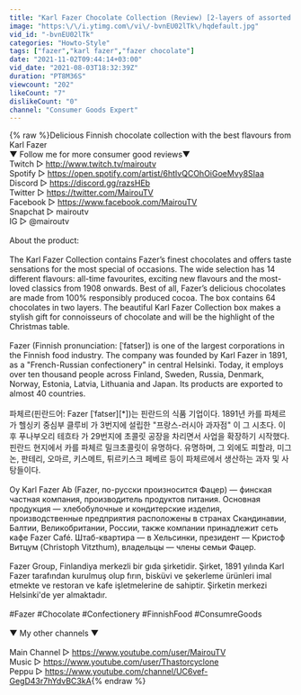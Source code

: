 ```yaml
---
title: "Karl Fazer Chocolate Collection (Review) [2-layers of assorted confectionery chocolates 550g]"
image: "https:\/\/i.ytimg.com\/vi\/-bvnEU02lTk\/hqdefault.jpg"
vid_id: "-bvnEU02lTk"
categories: "Howto-Style"
tags: ["fazer","karl fazer","fazer chocolate"]
date: "2021-11-02T09:44:14+03:00"
vid_date: "2021-08-03T18:32:39Z"
duration: "PT8M36S"
viewcount: "202"
likeCount: "7"
dislikeCount: "0"
channel: "Consumer Goods Expert"
---
```

{% raw %}Delicious Finnish chocolate collection with the best flavours from Karl Fazer<br />▼ Follow me for more consumer good reviews▼<br />Twitch ▻ <a rel="nofollow" target="blank" href="http://www.twitch.tv/mairoutv">http://www.twitch.tv/mairoutv</a><br />Spotify ▻ <a rel="nofollow" target="blank" href="https://open.spotify.com/artist/6htIvQCOhOiGoeMvy8SIaa">https://open.spotify.com/artist/6htIvQCOhOiGoeMvy8SIaa</a><br />Discord ▻ <a rel="nofollow" target="blank" href="https://discord.gg/razsHEb">https://discord.gg/razsHEb</a><br />Twitter ▻ <a rel="nofollow" target="blank" href="https://twitter.com/MairouTV">https://twitter.com/MairouTV</a><br />Facebook ▻ <a rel="nofollow" target="blank" href="https://www.facebook.com/MairouTV">https://www.facebook.com/MairouTV</a><br />Snapchat ▻ mairoutv<br />IG ▻ @mairoutv<br /><br />About the product:<br /><br />The Karl Fazer Collection contains Fazer’s finest chocolates and offers taste sensations for the most special of occasions. The wide selection has 14 different flavours: all-time favourites, exciting new flavours and the most-loved classics from 1908 onwards. Best of all, Fazer’s delicious chocolates are made from 100% responsibly produced cocoa. The box contains 64 chocolates in two layers. The beautiful Karl Fazer Collection box makes a stylish gift for connoisseurs of chocolate and will be the highlight of the Christmas table.<br /><br />Fazer (Finnish pronunciation: [ˈfatser]) is one of the largest corporations in the Finnish food industry. The company was founded by Karl Fazer in 1891, as a &quot;French-Russian confectionery&quot; in central Helsinki. Today, it employs over ten thousand people across Finland, Sweden, Russia, Denmark, Norway, Estonia, Latvia, Lithuania and Japan. Its products are exported to almost 40 countries.<br /><br />파체르(핀란드어: Fazer [ˈfatser][*])는 핀란드의 식품 기업이다. 1891년 카를 파체르가 헬싱키 중심부 클루비 가 3번지에 설립한 &quot;프랑스-러시아 과자점&quot; 이 그 시초다. 이후 푸나부오리 테흐타 가 29번지에 초콜릿 공장을 차리면서 사업을 확장하기 시작했다. 핀란드 현지에서 카를 파체르 밀크초콜릿이 유명하다. 유명하며, 그 외에도 피할랴, 미그논, 판테리, 오마르, 키스메트, 튀르키스크 페베르 등이 파체르에서 생산하는 과자 및 사탕들이다.<br /><br />Oy Karl Fazer Ab (Fazer, по-русски произносится Фацер) — финская частная компания, производитель продуктов питания. Основная продукция — хлебобулочные и кондитерские изделия, производственные предприятия расположены в странах Скандинавии, Балтии, Великобритании, России, также компании принадлежит сеть кафе Fazer Café. Штаб-квартира — в Хельсинки, президент — Кристоф Витцум (Christoph Vitzthum), владельцы — члены семьи Фацер.<br /><br />Fazer Group, Finlandiya merkezli bir gıda şirketidir. Şirket, 1891 yılında Karl Fazer tarafından kurulmuş olup fırın, bisküvi ve şekerleme ürünleri imal etmekte ve restoran ve kafe işletmelerine de sahiptir. Şirketin merkezi Helsinki'de yer almaktadır.<br /><br />#Fazer #Chocolate #Confectionery #FinnishFood #ConsumreGoods<br /><br />▼ My other channels ▼<br /><br />Main Channel ▻ <a rel="nofollow" target="blank" href="https://www.youtube.com/user/MairouTV">https://www.youtube.com/user/MairouTV</a><br />Music ▻ <a rel="nofollow" target="blank" href="https://www.youtube.com/user/Thastorcyclone">https://www.youtube.com/user/Thastorcyclone</a><br />Peppu ▻ <a rel="nofollow" target="blank" href="https://www.youtube.com/channel/UC6vef-GegD43r7hYdvBC3kA">https://www.youtube.com/channel/UC6vef-GegD43r7hYdvBC3kA</a>{% endraw %}
